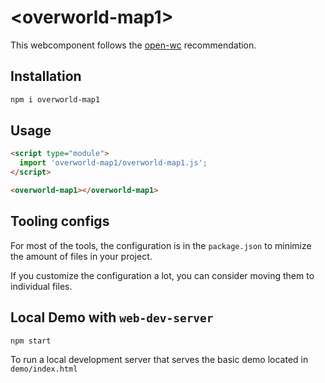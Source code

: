 # \<overworld-map1>

This webcomponent follows the [open-wc](https://github.com/open-wc/open-wc) recommendation.

## Installation

```bash
npm i overworld-map1
```

## Usage

```html
<script type="module">
  import 'overworld-map1/overworld-map1.js';
</script>

<overworld-map1></overworld-map1>
```



## Tooling configs

For most of the tools, the configuration is in the `package.json` to minimize the amount of files in your project.

If you customize the configuration a lot, you can consider moving them to individual files.

## Local Demo with `web-dev-server`

```bash
npm start
```

To run a local development server that serves the basic demo located in `demo/index.html`
